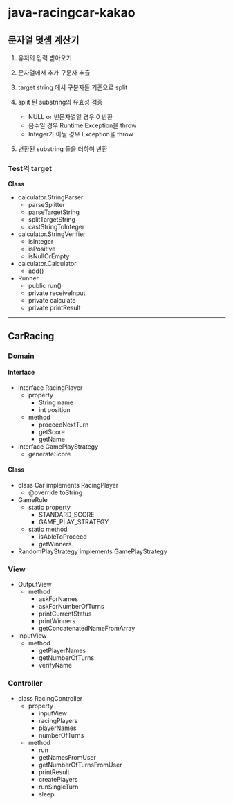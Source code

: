 # java-racingcar-kakao

## 문자열 덧셈 계산기

1. 유저의 입력 받아오기
1. 문자열에서 추가 구문자 추출
1. target string 에서 구분자들 기준으로 split
1. split 된 substring의 유효성 검증

    - NULL or 빈문자열일 경우 0 반환
    - 음수일 경우 Runtime Exception을 throw
    - Integer가 아닐 경우 Exception을 throw

1. 변환된 substring 들을 더하여 반환

### Test의 target

**Class**
- calculator.StringParser
    - parseSplitter
    - parseTargetString
    - splitTargetString
    - castStringToInteger
- calculator.StringVerifier
    - isInteger
    - isPositive
    - isNullOrEmpty
- calculator.Calculator
    - add()
- Runner
    - public run()
    - private receiveInput
    - private calculate
    - private printResult

---

## CarRacing

### Domain

#### Interface

- interface RacingPlayer
  - property
    - String name
    - int position
  - method
    - proceedNextTurn
    - getScore
    - getName
- interface GamePlayStrategy
  - generateScore

#### Class

- class Car implements RacingPlayer
  - @override toString
- GameRule
  - static property
    - STANDARD_SCORE
    - GAME_PLAY_STRATEGY
  - static method
    - isAbleToProceed
    - getWinners
- RandomPlayStrategy implements GamePlayStrategy

### View

- OutputView
  - method
    - askForNames
    - askForNumberOfTurns
    - printCurrentStatus
    - printWinners
    - getConcatenatedNameFromArray
- InputView
  - method
    - getPlayerNames
    - getNumberOfTurns
    - verifyName

### Controller

- class RacingController
  - property
    - inputView
    - racingPlayers
    - playerNames
    - numberOfTurns
  - method
    - run
    - getNamesFromUser
    - getNumberOfTurnsFromUser
    - printResult
    - createPlayers
    - runSingleTurn
    - sleep

